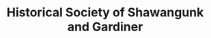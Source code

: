 ---
layout: repo
title: "Historical Society of Shawangunk and Gardiner"
id: 23372
permalink: repos/23372/
---